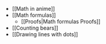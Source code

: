 * [[Math in anime]]
* [[Math formulas]]
    * [[Proofs|Math formulas Proofs]]
* [[Counting bears]]
* [[Drawing lines with dots]]
